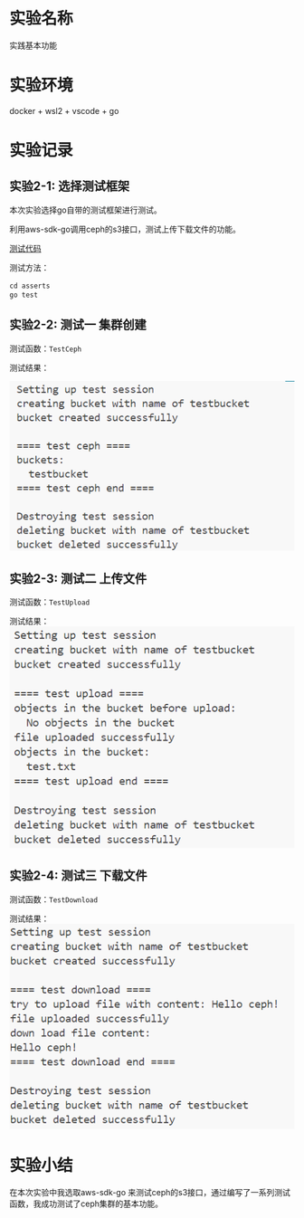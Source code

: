 
# 实验名称  

实践基本功能

# 实验环境

docker + wsl2 + vscode + go

# 实验记录  

## 实验2-1: 选择测试框架

本次实验选择go自带的测试框架进行测试。

利用aws-sdk-go调用ceph的s3接口，测试上传下载文件的功能。

[测试代码](asserts/s3_test.go)

测试方法：

``` shell
cd asserts
go test
```

## 实验2-2: 测试一 集群创建

测试函数：`TestCeph`

测试结果：

![test_1](figure/image.png)

## 实验2-3: 测试二 上传文件

测试函数：`TestUpload`

测试结果：
![test_2](figure/image-1.png)

## 实验2-4: 测试三 下载文件

测试函数：`TestDownload`

测试结果：
![test_3](figure/image-2.png)

# 实验小结

在本次实验中我选取aws-sdk-go 来测试ceph的s3接口，通过编写了一系列测试函数，我成功测试了ceph集群的基本功能。
